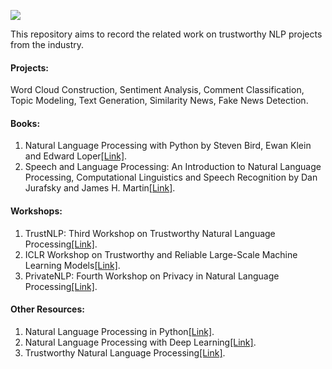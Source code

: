 ![](https://github.com/HuiHu1/Trustworthy-NLP/blob/main/Capture.JPG)

This repository aims to record the related work on trustworthy NLP projects from the industry.

#### Projects: 

Word Cloud Construction, Sentiment Analysis, Comment Classification, Topic Modeling, Text Generation, Similarity News, Fake News Detection.

#### Books:  

1. Natural Language Processing with Python by Steven Bird, Ewan Klein and Edward Loper[[Link]](https://tjzhifei.github.io/resources/NLTK.pdf).
2. Speech and Language Processing: An Introduction to Natural Language Processing, Computational Linguistics and Speech Recognition by Dan Jurafsky and James H. Martin[[Link]](https://web.stanford.edu/~jurafsky/slp3/ed3book.pdf).

#### Workshops: 

1. TrustNLP: Third Workshop on Trustworthy Natural Language Processing[[Link]](https://trustnlpworkshop.github.io/).
2. ICLR Workshop on Trustworthy and Reliable Large-Scale Machine Learning Models[[Link]](https://rtml-iclr2023.github.io/).
3. PrivateNLP: Fourth Workshop on Privacy in Natural Language Processing[[Link]](https://sites.google.com/view/privatenlp/).

#### Other Resources: 

1. Natural Language Processing in Python[[Link]](https://www.youtube.com/watch?v=xvqsFTUsOmc). 
2. Natural Language Processing with Deep Learning[[Link]](https://www.youtube.com/playlist?list=PLoROMvodv4rOSH4v6133s9LFPRHjEmbmJ). 
3. Trustworthy Natural Language Processing[[Link]](http://lipiji.com/slides/TrustNLP.pdf). 
